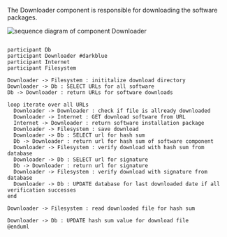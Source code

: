 The Downloader component is responsible for downloading the software packages.



![sequence diagram of component Downloader](https://www.plantuml.com/plantuml/dpng/dPDFhXen3CRtEOMbhdk1BgfN5LfLUekgvHt09Cx3mfCWsm7HqtSOgZ0WWL2NaD_tPxxCl9YZUXiaX1sgS-GT5eV5-lfdFHIfc4ZXGqBThgNH5V2ZE6aXl_hp6mlPqPo646OE7p_FJk0JS65dH-4_1EaV1ecLebSztYWNwr7nU_cw_Bg2jr-l1hage0XOpNv0fJ0I9wwhHbx9cvRETxR7MGXIwmxOIT49wfucrqaIOEvswnqt5BV06J8B0Tj9feJfsCqftJhqkKRzz-MgavTYMUjm2W_GsNjFrJLSp544dMk17SOjljEeVx2yuVwomOZUdxgfJCjjq3PWRHZX-plVmb3pfMMimwuMAlwusfwKysL3EB1lkk5vdeIEQpHwghZnUq5lIayrx_H_bEpQPrg-_LnyMIqxD8KBcizUdjCX0MT0aNCYn_CTMukHpCW2bVJm4rF2DBVCB7Hzd-5-kRxw7gLDicur6OMNCRuDyXS0)


```@startuml

participant Db
participant Downloader #darkblue
participant Internet
participant Filesystem

Downloader -> Filesystem : inititalize download directory
Downloader -> Db : SELECT URLs for all software
Db -> Downloader : return URLs for software downloads

loop iterate over all URLs
  Downloader -> Downloader : check if file is allready downloaded
  Downloader -> Internet : GET download software from URL
  Internet -> Downloader : return software installation package
  Downloader -> Filesystem : save download
  Downloader -> Db : SELECT url for hash sum
  Db -> Downloader : return url for hash sum of software component
  Downloader -> Filesystem : verify download with hash sum from database
  Downloader -> Db : SELECT url for signature
  Db -> Downloader : return url for signature
  Downloader -> Filesystem : verify download with signature from database
  Downloader -> Db : UPDATE database for last downloaded date if all verification successes
end

Downloader -> Filesystem : read downloaded file for hash sum

Downloader -> Db : UPDATE hash sum value for download file
@enduml
```